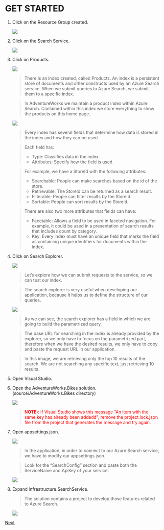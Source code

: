# GET STARTED

1.	Click on the Resource Group created.	

    ![](img/image2.jpg)

1.	Click on the Search Service.	

	![](img/image3.jpg)

1.	Click on Products.	

	![](img/image4.jpg)

	> There is an index created, called Products. An index is a persistent store of documents and other constructs used by an Azure Search service. When we submit queries to Azure Search, we submit them to a specific index.

	> In AdventureWorks we maintain a product index within Azure Search. Contained within this index we store everything to show the products on this home page.
	
	![](img/image5.jpg)

	> Every index has several fields that determine how data is stored in the index and how they can be used.
	
	> Each field has:
	> -	Type: Classifies data in the index.
	> -	Attributes: Specify how the field is used.

	> For example, we have a StoreId with the following attributes:
	> -	Searchable: People can make searches based on the id of the store.
	> -	Retrievable: The StoreId can be returned as a search result.
	> -	Filterable: People can filter results by the StoreId.
	> -	Sortable: People can sort results by the StoreId.

	> There are also two more attributes that fields can have:
	> -	Facetable: Allows a field to be used in faceted navigation. For example, it could be used in a presentation of search results that includes count by category.
	> -	Key: Every index must have an unique field that marks the field as containing unique identifiers for documents within the index.

1.	Click on Search Explorer.

	![](img/image6.jpg)

	> Let’s explore how we can submit requests to the service, so we can test our index. 

	> The search explorer is very useful when developing our application, because it helps us to define the structure of our queries.
	
	![](img/image7.jpg)

	> As we can see, the search explorer has a field in which we are going to build the parametrized query. 

	> The base URL for searching in the index is already provided by the explorer, so we only have to focus on the parametrized part, therefore when we have the desired results, we only have to copy and paste the request URL in our application.

	> In this image, we are retrieving only the top 10 results of the search. We are not searching any specific text, just retrieving 10 results.

1. Open Visual Studio.

1. Open the AdventureWorks.Bikes solution. (source\AdventureWorks.Bikes directory)

	![](img/image16.jpg)

	> <span style="color:red">**NOTE:**: If Visual Studio shows this message "An item with the same key has already been addedd", remove the project.lock.json file from the project that generates the message and try again.</span>

1.	Open appsettings.json.	

	![](img/image8.jpg)

	> In the application, in order to connect to our Azure Search service, we have to modify our appsettings.json.
	
	> Look for the “SearchConfig” section and paste both the ServiceName and ApiKey of your service.

	![](img/image9.jpg)

1.	Expand Infrastructure.SearchService.	

	> The solution contains a project to develop those features related to Azure Search.

	![](img/image10.jpg)

<a href="2.BindingAzureSearch.md">Next</a>
 
